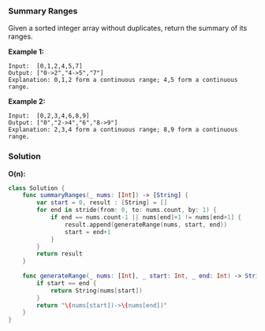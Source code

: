 
### Summary Ranges

Given a sorted integer array without duplicates, return the summary of its ranges.

__Example 1:__
```
Input:  [0,1,2,4,5,7]
Output: ["0->2","4->5","7"]
Explanation: 0,1,2 form a continuous range; 4,5 form a continuous range.
```
__Example 2:__
```
Input:  [0,2,3,4,6,8,9]
Output: ["0","2->4","6","8->9"]
Explanation: 2,3,4 form a continuous range; 8,9 form a continuous range.
```

### Solution
__O(n):__
```Swift
class Solution {
    func summaryRanges(_ nums: [Int]) -> [String] {
        var start = 0, result : [String] = []
        for end in stride(from: 0, to: nums.count, by: 1) {
            if end == nums.count-1 || nums[end]+1 != nums[end+1] {
                result.append(generateRange(nums, start, end))
                start = end+1
            }
        }
        return result
    }
    
    func generateRange(_ nums: [Int], _ start: Int, _ end: Int) -> String {
        if start == end {
            return String(nums[start])
        }
        return "\(nums[start])->\(nums[end])"
    }
}
```